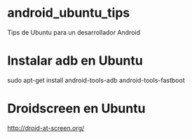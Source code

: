 # android_ubuntu_tips
Tips de Ubuntu para un desarrollador Android

# Instalar adb en Ubuntu
sudo apt-get install android-tools-adb android-tools-fastboot

# Droidscreen en Ubuntu
http://droid-at-screen.org/

#
